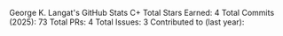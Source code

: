 George K. Langat's GitHub Stats
C+
Total Stars Earned:
4
Total Commits (2025):
73
Total PRs:
4
Total Issues:
3
Contributed to (last year):
